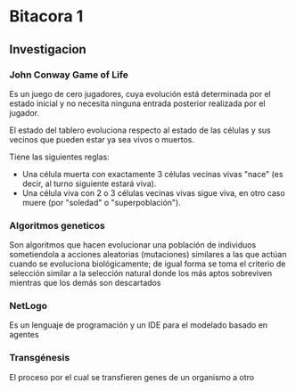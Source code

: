 # Bitacora 1

## Investigacion

### John Conway Game of Life
Es un juego de cero jugadores, cuya evolución está determinada por el estado inicial y no necesita ninguna entrada posterior realizada por el jugador.

El estado del tablero evoluciona respecto al estado de las células y sus vecinos que pueden estar ya sea vivos o muertos.

Tiene las siguientes reglas:
* Una célula muerta con exactamente 3 células vecinas vivas "nace" (es decir, al turno siguiente estará viva).
* Una célula viva con 2 o 3 células vecinas vivas sigue viva, en otro caso muere (por "soledad" o "superpoblación").

### Algoritmos geneticos

Son algoritmos que hacen evolucionar una población de individuos sometiendola a acciones aleatorias (mutaciones) similares a las que actúan cuando se evoluciona biológicamente; de igual forma se toma el criterio de selección similar a la selección natural donde los más aptos sobreviven mientras que los demás son descartados

### NetLogo

Es un lenguaje de programación y un IDE para el modelado basado en agentes 

### Transgénesis

El proceso por el cual se transfieren genes de un organismo a otro

